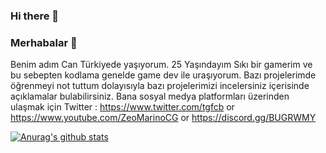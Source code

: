 ### Hi there 👋





### Merhabalar 👋
Benim adım Can Türkiyede yaşıyorum.  25 Yaşındayım Sıkı bir gamerim ve bu sebepten kodlama genelde game dev ile uraşıyorum. Bazı projelerimde öğrenmeyi not tuttum dolayısıyla bazı projelerimizi incelersiniz içerisinde açıklamalar bulabilirsiniz. Bana sosyal medya platformları üzerinden ulaşmak için Twitter : https://www.twitter.com/tgfcb or https://www.youtube.com/ZeoMarinoCG or https://discord.gg/BUGRWMY

[![Anurag's github stats](https://github-readme-stats.vercel.app/api?username=zeomarino)](https://github.com/anuraghazra/github-readme-stats)
